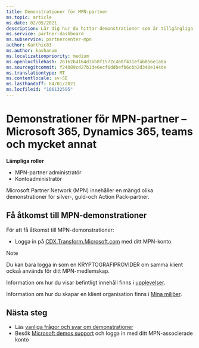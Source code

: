 ```yaml
---
title: Demonstrationer för MPN-partner
ms.topic: article
ms.date: 02/05/2021
description: Lär dig hur du hittar demonstrationer som är tillgängliga för MPN silver, guld och Action Pack partner.
ms.service: partner-dashboard
ms.subservice: partnercenter-mpn
author: Karthic83
ms.author: kashanum
ms.localizationpriority: medium
ms.openlocfilehash: 26162b4164d3bb8f1572c460f431efab056e1a8a
ms.sourcegitcommit: f24089cd27b1de6ecf6ddbefb6cbb2d340e144de
ms.translationtype: MT
ms.contentlocale: sv-SE
ms.lasthandoff: 04/01/2021
ms.locfileid: "106132595"
---
```

# <a name="demos-for-mpn-partners--microsoft-365-dynamics-365-teams-and-more"></a>Demonstrationer för MPN-partner – Microsoft 365, Dynamics 365, teams och mycket annat

**Lämpliga roller**

- MPN-partner administratör
- Kontoadministratör

Microsoft Partner Network (MPN) innehåller en mängd olika demonstrationer för silver-, guld-och Action Pack-partner.

## <a name="access-mpn-demos"></a>Få åtkomst till MPN-demonstrationer

För att få åtkomst till MPN-demonstrationer:

- Logga in på [CDX.Transform.Microsoft.com](https://cdx.transform.microsoft.com/) med ditt MPN-konto.

>[!NOTE]
>Du kan bara logga in som en KRYPTOGRAFIPROVIDER om samma klient också används för ditt MPN-medlemskap.

Information om hur du visar befintligt innehåll finns i [upplevelser](https://cdx.transform.microsoft.com/experiences).

Information om hur du skapar en klient organisation finns i [Mina miljöer](https://cdx.transform.microsoft.com/my-tenants).

## <a name="next-steps"></a>Nästa steg

- Läs [vanliga frågor och svar om demonstrationer](https://cdx.transform.microsoft.com/help/faq)
- Besök [Microsoft demos support](https://cdx.transform.microsoft.com/submit-request) och logga in med ditt MPN-associerade konto
